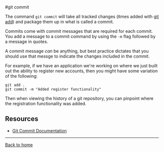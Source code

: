 #git commit

The command `git commit` will take all tracked changes (itmes added with [git add](./add.md)) and package them up in what is called a commit.

Commits come with commit messages that are required for each commit.  You add a message to a commit command by using the `-m` flag followed by a message in quotes.

A commit message *can* be anything, but best practice dictates that you should use that messge to indicate the changes included in the commit.

For example, if we have an application we're working on where we just built out the ability to register new accounts, then you might have some variation of the following: 
```
git add .
git commit -m "Added register functionality"
```
Then when viewing the history of a git repository, you can pinpoint where the registration functionality was added.

## Resources
- [Git Commit Documentation](https://git-scm.com/docs/git-commit)

---
[Back to home](../README.md)


